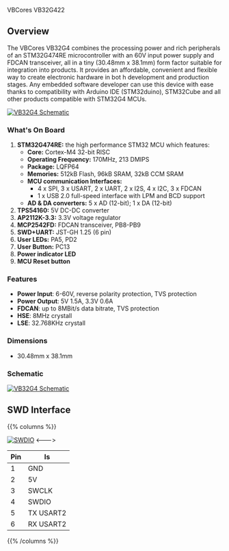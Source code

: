  VBCores VB32G422

## Overview
The VBCores VB32G4 combines the processing power and rich peripherals of an STM32G474RE microcontroller with an 60V input power supply and FDCAN transceiver, all in a tiny (30.48mm x 38.1mm) form factor suitable for integration into products. It provides an affordable, convenient and flexible way to create electronic hardware in bot
h development and production stages. Any embedded software developer can use this device with ease thanks to compatibility with Arduino IDE (STM32duino), STM32Cube and all other products compatible with STM32G4 MCUs.

[![VB32G4 Schematic](https://raw.githubusercontent.com/VBCores/VBCores_files/refs/heads/main/01-VB-Core32G4/Vbcore-G474RE-print_v1_3.png)](https://raw.githubusercontent.com/VBCores/VBCores_files/refs/heads/main/01-VB-Core32G4/Vbcore-G474RE-print_v1_3.png)

### What's On Board
 1. **STM32G474RE:** the high performance STM32 MCU which features:
    -   **Core:** Cortex-M4 32-bit RISC
    -   **Operating Frequency:** 170MHz, 213 DMIPS
    -   **Package:** LQFP64
    -   **Memories:** 512kB Flash, 96kB SRAM, 32kB CCM SRAM
    -   **MCU communication Interfaces:**
        -   4 x SPI, 3 x USART, 2 x UART, 2 x I2S, 4 x I2C, 3 x FDCAN
        -   1 x USB 2.0 full-speed interface with LPM and BCD support
    -   **AD & DA converters:** 5 x AD (12-bit); 1 x DA (12-bit)
 2. **TPS54160:** 5V DC-DC converter
 3. **AP2112K-3.3:** 3.3V voltage regulator
 4. **MCP2542FD:** FDCAN transceiver, PB8-PB9
 5. **SWD+UART:** JST-GH 1.25 (6 pin)
 6. **User LEDs:** PA5, PD2
 7. **User Button:** PC13
 8. **Power indicator LED**
 9. **MCU Reset button**

### Features
- **Power Input**: 6-60V, reverse polarity protection, TVS protection
- **Power Output**: 5V 1.5A, 3.3V 0.6A
- **FDCAN**: up to 8MBit/s data bitrate, TVS protection
- **HSE**: 8MHz crystall
- **LSE**: 32.768KHz crystall

###  Dimensions
- 30.48mm x 38.1mm


### Schematic

[![VB32G4 Schematic](https://raw.githubusercontent.com/VBCores/VBCores_files/refs/heads/main/01-VB-Core32G4/VBCore32G4_schematic.png)](https://raw.githubusercontent.com/VBCores/VBCores_files/refs/heads/main/01-VB-Core32G4/VBCore32G4_schematic.png)


## SWD Interface
{{% columns %}}

[![SWDIO](./images/VB32G4_SWDIO_200x176.png)](./images/VB32G4_SWDIO.png)
<--->


| Pin      | Is           | 
| -------- | -------------|
| 1        | GND          |
| 2        | 5V           |
| 3        | SWCLK        |
| 4        | SWDIO        |
| 5        | TX USART2    |
| 6        | RX USART2    |

{{% /columns %}}








